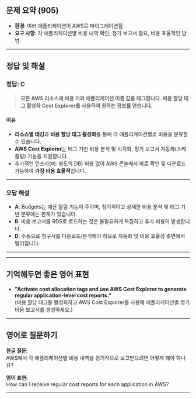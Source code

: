 ## 문제 요약 (905)

- **환경**: 여러 애플리케이션이 AWS로 마이그레이션됨
- **요구 사항**: 각 애플리케이션별 비용 내역 확인, 정기 보고서 필요, 비용 효율적인 방법

---

## 정답 및 해설

### **정답: C**
> **모든 AWS 리소스에 비용 키와 애플리케이션 이름 값을 태그합니다. 비용 할당 태그 활성화 Cost Explorer를 사용하여 원하는 정보를 얻습니다.**

#### **이유**
- **리소스별 태깅**과 **비용 할당 태그 활성화**를 통해 각 애플리케이션별로 비용을 분류할 수 있습니다.
- **AWS Cost Explorer**는 태그 기반 비용 분석 및 시각화, 정기 보고서 자동화(스케줄링) 기능을 지원합니다.
- 추가적인 인프라(예: 별도의 DB) 비용 없이 AWS 콘솔에서 바로 확인 및 다운로드 가능하여 **가장 비용 효율적**입니다.

---

### **오답 해설**

- **A**: Budgets는 예산 알림 기능이 주이며, 정기적이고 상세한 비용 분석 및 태그 기반 분류에는 한계가 있습니다.
- **B**: 비용 보고서를 RDS로 로드하는 것은 불필요하게 복잡하고 추가 비용이 발생합니다.
- **D**: 수동으로 청구서를 다운로드/분석해야 하므로 자동화 및 비용 효율성 측면에서 떨어집니다.

---

---

## 기억해두면 좋은 영어 표현

- **"Activate cost allocation tags and use AWS Cost Explorer to generate regular application-level cost reports."**  
  (비용 할당 태그를 활성화하고 AWS Cost Explorer를 사용해 애플리케이션별 정기 비용 보고서를 생성하세요.)

---

## 영어로 질문하기

**한글 질문:**  
AWS에서 각 애플리케이션별 비용 내역을 정기적으로 보고받으려면 어떻게 해야 하나요?

**영어 표현:**  
How can I receive regular cost reports for each application in AWS?

---
